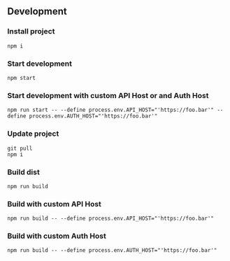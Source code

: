 ## Development

### Install project
```
npm i
```

### Start development
```
npm start
```

### Start development with custom API Host or and Auth Host
```
npm run start -- --define process.env.API_HOST="'https://foo.bar'" --define process.env.AUTH_HOST="'https://foo.bar'"
```

### Update project
```
git pull
npm i
```

### Build dist
```
npm run build
```

### Build with custom API Host
```
npm run build -- --define process.env.API_HOST="'https://foo.bar'"
```

### Build with custom Auth Host
```
npm run build -- --define process.env.AUTH_HOST="'https://foo.bar'"
```
